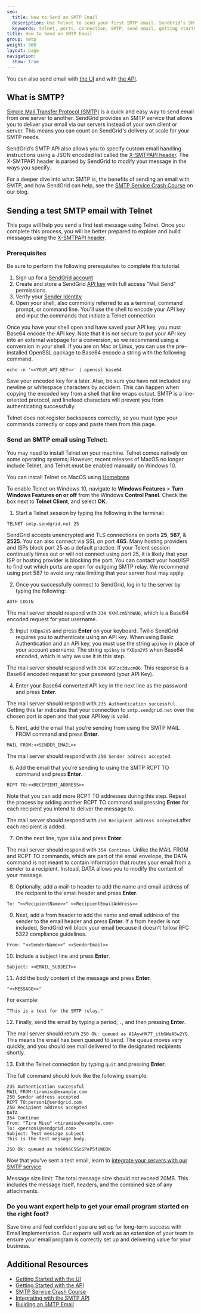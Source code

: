```yaml
---
seo:
  title: How to Send an SMTP Email
  description: Use Telnet to send your first SMTP email. SendGrid’s SMTP API allows developers to specify custom handling instructions for email using an X-SMTPAPI header inserted into the message.
  keywords: telnet, ports, connection, SMTP, send email, getting started
title: How to Send an SMTP Email
group: smtp
weight: 960
layout: page
navigation:
  show: true
---
```


You can also send email with [the UI]({{root_url}}/ui/sending-email/how-to-send-email-with-marketing-campaigns/) and with [the API]({{root_url}}/api-reference/).

## What is SMTP?

[Simple Mail Transfer Protocol (SMTP)]({{root_url}}/glossary/smtp/) is a quick and easy way to send email from one server to another. SendGrid provides an SMTP service that allows you to deliver your email via our servers instead of your own client or server. This means you can count on SendGrid's delivery at scale for your SMTP needs.

SendGrid’s SMTP API also allows you to specify custom email handling instructions using a JSON encoded list called the [X-SMTPAPI header]({{root_url}}/for-developers/sending-email/building-an-x-smtpapi-header/). The X-SMTPAPI header is parsed by SendGrid to modify your message in the ways you specify.

For a deeper dive into what SMTP is, the benefits of sending an email with SMTP, and how SendGrid can help, see the [SMTP Service Crash Course](https://sendgrid.com/blog/smtp-service-crash-course/) on our blog.

## Sending a test SMTP email with Telnet

This page will help you send a first test message using Telnet. Once you complete this process, you will be better prepared to explore and build messages using the [X-SMTPAPI header]({{root_url}}/for-developers/sending-email/building-an-x-smtpapi-header/).

### Prerequisites

Be sure to perform the following prerequisites to complete this tutorial.

1. Sign up for a [SendGrid account](https://signup.sendgrid.com/)
2. Create and store a SendGrid [API key](https://app.sendgrid.com/settings/api_keys) with full access "Mail Send" permissions.
3. Verify your [Sender Identity]({{root_url}}/for-developers/sending-email/sender-identity/)
4. Open your shell, also commonly referred to as a terminal, command prompt, or command line. You'll use the shell to encode your API key and input the commands that initiate a Telnet connection.

Once you have your shell open and have saved your API key, you must Base64 encode the API key. Note that it is not secure to put your API key into an external webpage for a conversion, so we recommend using a conversion in your shell. If you are on Mac or Linux, you can use the pre-installed OpenSSL package to Base64 encode a string with the following command.

```shell
echo -n '<<YOUR_API_KEY>>' | openssl base64
```

Save your encoded key for a later. Also, be sure you have not included any newline or whitespace characters by accident. This can happen when copying the encoded key from a shell that line wraps output. SMTP is a line-oriented protocol, and linefeed characters will prevent you from authenticating successfully.

<call-out type="warning">

Telnet does not register backspaces correctly, so you must type your commands correctly or copy and paste them from this page.

</call-out>

### Send an SMTP email using Telnet:

<call-out>

You may need to install Telnet on your machine. Telnet comes natively on some operating systems; However, recent releases of MacOS no longer include Telnet, and Telnet must be enabled manually on Windows 10.

You can install Telnet on MacOS using [Homebrew](https://brew.sh/).

To enable Telnet on Windows 10, navigate to **Windows Features** > **Turn Windows Features on or off** from the Windows **Control Panel**. Check the box next to **Telnet Client**, and select **OK**.

</call-out>

1. Start a Telnet session by typing the following in the terminal:

```shell
TELNET smtp.sendgrid.net 25
```

SendGrid accepts unencrypted and TLS connections on ports **25**, **587**, & **2525**. You can also connect via SSL on port **465**. Many hosting providers and ISPs block port 25 as a default practice. If your Telent session continually times out or will not connect using port 25, it is likely that your ISP or hosting provider is blocking the port. You can contact your host/ISP to find out which ports are open for outgoing SMTP relay. We recommend using port 587 to avoid any rate limiting that your server host may apply.

2. Once you successfully connect to SendGrid, log in to the server by typing the following:

```shell
AUTH LOGIN
```

The mail server should respond with `334 VXNlcm5hbWU6`, which is a Base64 encoded request for your username.

3. Input `YXBpa2V5` and press **Enter** on your keyboard. Twilio SendGrid requires you to authenticate using an API key. When using Basic Authentication and an API key, you must use the string `apikey` in place of your account username. The string `apikey` is `YXBpa2V5` when Base64 encoded, which is why we use it in this step.

The mail server should respond with `334 UGFzc3dvcmQ6`. This response is a Base64 encoded request for your password (your API Key).

4. Enter your Base64 converted API key in the next line as the password and press **Enter**.

The mail server should respond with `235 Authentication successful`. Getting this far indicates that your connection to `smtp.sendgrid.net` over the chosen port is open and that your API key is valid.

5. Next, add the email that you’re sending from using the SMTP MAIL FROM command and press **Enter**.

```shell
MAIL FROM:<<SENDER_EMAIL>>
```

The mail server should respond with `250 Sender address accepted`.

6. Add the email that you’re sending to using the SMTP RCPT TO command and press **Enter**.

```shell
RCPT TO:<<RECIPIENT_ADDRESS>>
```

Note that you can add more RCPT TO addresses during this step. Repeat the process by adding another RCPT TO command and pressing **Enter** for each recipient you intend to deliver the message to.

The mail server should respond with `250 Recipient address accepted` after each recipient is added.

7. On the next line, type `DATA` and press **Enter**.

The mail server should respond with `354 Continue`. Unlike the MAIL FROM and RCPT TO commands, which are part of the email envelope, the DATA command is not meant to contain information that routes your email from a sender to a recipient. Instead, DATA allows you to modify the content of your message.

8. Optionally, add a mail-to header to add the name and email address of the recipient to the email header and press **Enter**.

```shell
To: "<<RecipientName>>" <<RecipientEmailAddress>>
```

9. Next, add a from header to add the name and email address of the sender to the email header and press **Enter**. If a from header is not included, SendGrid will block your email because it doesn’t follow RFC 5322 compliance guidelines.

```shell
From: "<<SenderName>>" <<SenderEmail>>
```

10. Include a subject line and press **Enter**.

```shell
Subject: <<EMAIL_SUBJECT>>
```

11. Add the body content of the message and press **Enter**.

```shell
"<<MESSAGE>>"
```

For example:

```shell
“This is a test for the SMTP relay."
```

12. Finally, send the email by typing a period, `.`, and then pressing **Enter**.

The mail server should return `250 Ok: queued as A1AywHK7T_itbGWaASw2YQ`. This means the email has been queued to send. The queue moves very quickly, and you should see mail delivered to the designated recipients shortly.

13. Exit the Telnet connection by typing `quit` and pressing **Enter**.

The full command should look like the following example.

```shell
235 Authentication successful
MAIL FROM:tiramisu@example.com
250 Sender address accepted
RCPT TO:person1@sendgrid.com
250 Recipient address accepted
DATA
354 Continue
From: "Tira Misu" <tiramisu@example.com>
To: <person1@sendgrid.com>
Subject: Test message subject
This is the test message body.
.
250 Ok: queued as Yo60h6C5ScGPeP5fUWU3K
```

Now that you've sent a test email, learn to [integrate your servers with our SMTP service]({{root_url}}/for-developers/sending-email/integrating-with-the-smtp-api/).

<call-out>

Message size limit: The total message size should not exceed 20MB. This includes the message itself, headers, and the combined size of any attachments.

</call-out>

<call-out-link linktext="IMPLEMENTATION SERVICES" img="/img/expert-insights-promo1.png" link="https://sendgrid.com/solutions/email-implementation/">

### Do you want expert help to get your email program started on the right foot?

Save time and feel confident you are set up for long-term success with Email Implementation. Our experts will work as an extension of your team to ensure your email program is correctly set up and delivering value for your business.

</call-out-link>

## Additional Resources

- [Getting Started with the UI]({{root_url}}/ui/sending-email/how-to-send-email-with-marketing-campaigns/)
- [Getting Started with the API]({{root_url}}/for-developers/sending-email/api-getting-started/)
- [SMTP Service Crash Course](https://sendgrid.com/blog/smtp-service-crash-course/)
- [Integrating with the SMTP API]({{root_url}}/for-developers/sending-email/integrating-with-the-smtp-api/)
- [Building an SMTP Email]({{root_url}}/for-developers/sending-email/building-an-x-smtpapi-header/)
